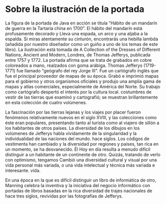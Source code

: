# Sobre la ilustración de la portada
La figura de la portada de Java en acción se titula “Hábito de un mandarín de guerra en la Tartaria china en 1700”. El hábito del mandarín está profusamente decorado y Lleva una espada, un arco y una aljaba a la espalda. Si miras atentamente su cinturón, encontrarás una hebilla lambda (añadida por nuestro diseñador como un guiño a uno de los temas de este libro). La ilustración está tomada de A Collection of the Dresses of Different Nations, Ancient and Modern, Londres, de Thomas Jefferys, publicada entre 1757 y 1772. La portada afirma que se trata de grabados en cobre coloreados a mano, realzados con goma arábiga. Thomas Jefferys (1719-1771) fue llamado "geógrafo del rey Jorge III". Fue un cartógrafo inglés que fue el principal proveedor de mapas de su época. Grabó e imprimió mapas para el gobierno y otros organismos oficiales y produjo una amplia gama de mapas y atlas comerciales, especialmente de América del Norte. Su trabajo como cartógrafo despertó el interés por la cultura local. costumbres de vestir de las tierras que examinó y cartografió; se muestran brillantemente en esta colección de cuatro volúmenes.

La fascinación por las tierras lejanas y los viajes por placer fueron fenómenos relativamente nuevos en el siglo XVIII, y las colecciones como éste eran populares, presentando tanto al turista como al viajero de sillón a los habitantes de otros países. La diversidad de los dibujos en los volúmenes de Jefferys habla vívidamente de la singularidad y la individualidad de las naciones del mundo. hace siglos. Los códigos de vestimenta han cambiado y la diversidad por regiones y países, tan rica en un momento, se ha desvanecido. Él Hoy en día resulta a menudo difícil distinguir a un habitante de un continente de otro. Quizás, tratando de verlo con optimismo, tengamos Cambió una diversidad cultural y visual por una vida personal más variada, o una vida intelectual y técnica más variada e interesante. vida.

En una época en la que es difícil distinguir un libro de informática de otro, Manning celebra la inventiva y la iniciativa del negocio informático con portadas de libros basadas en la rica diversidad de trajes nacionales de hace tres siglos, revividas por las fotografías de Jefferys.
